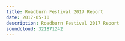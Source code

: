 ```yaml
---
title: Roadburn Festival 2017 Report
date: 2017-05-10
description: Roadburn Festival 2017 Report
soundcloud: 321871242
---
```

